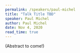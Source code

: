 ```yaml
---
permalink: /speakers/paul-michel
title: "Talk Title TBD"
speaker: Paul Michel
author: Paul Michel
date: Nov 4, 2020
read_time: true
---
```


(Abstract to come!)

